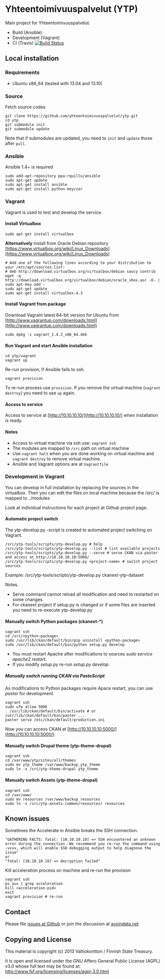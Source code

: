 Yhteentoimivuuspalvelut (YTP)
=============================

Main project for Yhteentoimivuuspalvelut.

- Build (Ansible)
- Development (Vagrant)
- CI (Travis) [![Build Status][travis-image]][travis-url]

## Local installation

### Requirements

- Ubuntu x86_64 (tested with 13.04 and 13.10)


### Source

Fetch source codes

    git clone https://github.com/yhteentoimivuuspalvelut/ytp.git
    cd ytp
    git submodule init
    git submodule update 

Note that if submodules are updated, you need to `init` and `update` those after `pull`.


### Ansible

Ansible 1.4+ is required

    sudo add-apt-repository ppa:rquillo/ansible
    sudo apt-get update
    sudo apt-get install ansible
    sudo apt-get install python-keyczar


### Vagrant

Vagrant is used to test and develop the service.


#### Install Virtualbox

    sudo apt-get install virtualbox

**Alternatively** install from Oracle Debian repository [https://www.virtualbox.org/wiki/Linux_Downloads](https://www.virtualbox.org/wiki/Linux_Downloads)

    # Add one of the following lines according to your distribution to your /etc/apt/sources.list:
    # deb http://download.virtualbox.org/virtualbox/debian saucy contrib
    wget -q http://download.virtualbox.org/virtualbox/debian/oracle_vbox.asc -O- | sudo apt-key add -
    sudo apt-get update
    sudo apt-get install virtualbox-4.3


#### Install Vagrant from package

Download Vagrant latest 64-bit version for Ubuntu from [http://www.vagrantup.com/downloads.html](http://www.vagrantup.com/downloads.html)

    sudo dpkg -i vagrant_1.4.3_x86_64.deb


#### Run Vagrant and start Ansible installation

    cd ytp/vagrant
    vagrant up

Re-run provision, if Ansible fails to ssh. 

    vagrant provision

To re-run process use `provision`. If you remove the virtual machine (`vagrant destroy`) you need to use `up` again.


#### Access to service

Access to service at [http://10.10.10.10/](http://10.10.10.10/) when installation is ready.


#### Notes

- Access to virtual machine via ssh use: `vagrant ssh`
- The modules are mapped to `/src` path on virtual machine
- Use `vagrant halt` when you are done working on virtual machine and `vagrant destroy` to remove virtual machine.
- Ansible and Vagrant options are at `Vagrantfile`


### Development in Vagrant

You can develop in full installation by replacing the sources in the virtualbox. Then you can edit the files on local machine because the /src/ is mapped to ../modules

Look at individual instructions for each project at Github project page.

#### Automatic project switch

The ytp-develop.py -script is created to automated project switching on Vagrant.

    /src/ytp-tools/scripts/ytp-develop.py # help
    /src/ytp-tools/scripts/ytp-develop.py --list # list available projects
    /src/ytp-tools/scripts/ytp-develop.py --serve # serve CKAN via paster and access at http://10.10.10.10:5000/
    /src/ytp-tools/scripts/ytp-develop.py <project-name> # switch project sources

Example: /src/ytp-tools/scripts/ytp-develop.py ckanext-ytp-dataset

Notes.
- Serve command cannot reload all modification and need to restarted on some changes.
- For ckanext project if setup.py is changed or if some files are inserted you need to re-execute ytp-develop.py

#### Manually switch Python packages (ckanext-*)

    vagrant ssh
    cd /src/<python-package>
    sudo /usr/lib/ckan/default/bin/pip uninstall <python-package>
    sudo /usr/lib/ckan/default/bin/python setup.py develop

- You must restart Apache after modifications to sources *sudo service apache2 restart*. 
- If you modify *setup.py* re-run *setup.py develop*. 


##### Manually switch running CKAN via PasteScript

As modifications to Python packages require Apace restart, you can use *paster* for development. 

    vagrant ssh
    sudo ufw allow 5000
    . /usr/lib/ckan/default/bin/activate # or /usr/lib/ckan/default/bin/paster ...
    paster serve /etc/ckan/default/production.ini

Now you can access CKAN at [http://10.10.10.10:5000/](http://10.10.10.10:5000/)


#### Manually switch Drupal theme (ytp-theme-drupal)

    vagrant ssh
    cd /var/www/ytp/sites/all/themes
    sudo mv ytp_theme /var/www/backup_ytp_theme
    sudo ln -s /src/ytp-theme-drupal ytp_theme


#### Manually switch Assets (ytp-theme-drupal)

    vagrant ssh
    cd /var/www/
    sudo mv resources /var/www/backup_resources
    sudo ln -s /src/ytp-assets-common/resources/ resources


## Known issues

Sometimes the Accelerate in Ansible breaks the SSH connection.  

    "GATHERING FACTS: fatal: [10.10.10.10] => SSH encountered an unknown error during the connection. We recommend you re-run the command using -vvvv, which will enable SSH debugging output to help diagnose the issue"
    or
    "fatal: [10.10.10.10] => decryption failed"

Kill acceleration process on machine and re-run the provision 

    vagrant ssh
    ps aux | grep acceleration
    kill <acceleration-pid>
    exit
    vagrant provision # re-run


## Contact

Please file [issues at Github](https://github.com/yhteentoimivuuspalvelut/ytp/issues) or join the discussion at [avoindata.net](http://avoindata.net/)


## Copying and License

This material is copyright (c) 2013 Valtiokonttori / Finnish State Treasury.

It is open and licensed under the GNU Affero General Public License (AGPL) v3.0
whose full text may be found at: http://www.fsf.org/licensing/licenses/agpl-3.0.html

[travis-url]: https://travis-ci.org/yhteentoimivuuspalvelut/ytp
[travis-image]: https://travis-ci.org/yhteentoimivuuspalvelut/ytp.png?branch=master
